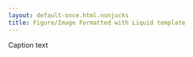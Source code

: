 ```yaml
---
layout: default-once.html.nunjucks
title: Figure/Image Formatted with Liquid template
---
```


<fig-img href="/simple-fig-img.jpg"></fig-img>

<fig-img id="with-caption" href="/fig-img-caption.jpg">
Caption text
</fig-img>

<fig-img id="with-class" class="added-class" href="/fig-img-class.jpg"></fig-img>

<fig-img id="width" width="200px;" href="/fig-img-width.jpg"></fig-img>

<fig-img id="style" style="border: 200 solid black;" href="/fig-img-style.jpg"></fig-img>

<fig-img id="dest" dest="http://dest.url" href="/fig-img-dest.jpg"></fig-img>
